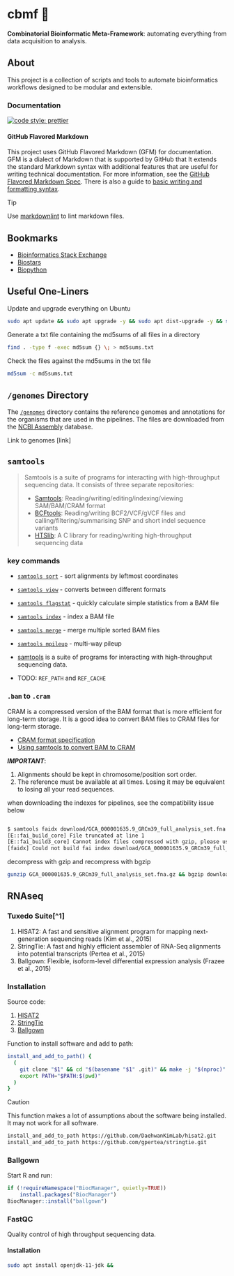 <!-- markdownlint-disable MD013 -->
# cbmf 🧬

**Combinatorial Bioinformatic Meta-Framework**: automating everything from data acquisition to analysis.

## About

This project is a collection of scripts and tools to automate bioinformatics workflows designed to be modular and extensible.

### Documentation

[![code style: prettier](https://img.shields.io/badge/code_style-prettier-ff69b4.svg?style=flat-square)](https://github.com/prettier/prettier)

#### GitHub Flavored Markdown

This project uses GitHub Flavored Markdown (GFM) for documentation. GFM is a dialect of Markdown that is supported by GitHub that It extends the standard Markdown syntax with additional features that are useful for writing technical documentation. For more information, see the [GitHub Flavored Markdown Spec](https://github.github.com/gfm/). There is also a guide to [basic writing and formatting syntax](https://docs.github.com/en/github/writing-on-github/basic-writing-and-formatting-syntax).

> [!TIP]
> Use [markdownlint](https://github.com/DavidAnson/markdownlint) to lint markdown files.

## Bookmarks

- [Bioinformatics Stack Exchange](https://bioinformatics.stackexchange.com/)
- [Biostars](https://www.biostars.org/)
- [Biopython](https://biopython.org/)

## Useful One-Liners

Update and upgrade everything on Ubuntu

```sh
sudo apt update && sudo apt upgrade -y && sudo apt dist-upgrade -y && sudo apt autoremove -y
```

Generate a txt file containing the md5sums of all files in a directory

```sh
find . -type f -exec md5sum {} \; > md5sums.txt
```

Check the files against the md5sums in the txt file

```sh
md5sum -c md5sums.txt
```


## `/genomes` Directory

The [`/genomes`](./genomes/README.md) directory contains the reference genomes and annotations for the organisms that are used in the pipelines. The files are downloaded from the [NCBI Assembly](https://www.ncbi.nlm.nih.gov/assembly) database.

Link to genomes [link]

## `samtools`

> Samtools is a suite of programs for interacting with high-throughput sequencing data. It consists of three separate repositories:
>
> - [Samtools](https:/github.com/samtools/samtools): Reading/writing/editing/indexing/viewing SAM/BAM/CRAM format
> - [BCFtools](https:/github.com/samtools/bcftools): Reading/writing BCF2/VCF/gVCF files and calling/filtering/summarising SNP and short indel sequence variants
> - [HTSlib](https:/github.com/samtools/): A C library for reading/writing high-throughput sequencing data

### key commands

- [`samtools sort`](https://www.htslib.org/doc/samtools-sort.html) - sort alignments by leftmost coordinates
- [`samtools view`](https://www.htslib.org/doc/samtools-view.html) - converts between different formats
- [`samtools flagstat`](https://www.htslib.org/doc/samtools-flagstat.html) - quickly calculate simple statistics from a BAM file
- [`samtools index`](https://www.htslib.org/doc/samtools-index.html) - index a BAM file
- [`samtools merge`](https://www.htslib.org/doc/samtools-merge.html) - merge multiple sorted BAM files
- [`samtools mpileup`](https://www.htslib.org/doc/samtools-mpileup.html) - multi-way pileup

- [samtools](http://www.htslib.org/doc/samtools.html) is a suite of programs for interacting with high-throughput sequencing data.
- TODO: `REF_PATH` and `REF_CACHE`

### `.bam` to `.cram`

CRAM is a compressed version of the BAM format that is more efficient for long-term storage. It is a good idea to convert BAM files to CRAM files for long-term storage.

- [CRAM format specification](https://samtools.github.io/hts-specs/CRAMv3.pdf)
- [Using samtools to convert BAM to CRAM](https://www.htslib.org/workflow/cram.html)

**_IMPORTANT_**:

1. Alignments should be kept in chromosome/position sort order.
2. The reference must be available at all times. Losing it may be equivalent to losing all your read sequences.

when downloading the indexes for pipelines, see the compatibility issue below

```sh

$ samtools faidx download/GCA_000001635.9_GRCm39_full_analysis_set.fna.gz
[E::fai_build_core] File truncated at line 1
[E::fai_build3_core] Cannot index files compressed with gzip, please use bgzip
[faidx] Could not build fai index download/GCA_000001635.9_GRCm39_full_analysis_set.fna.gz.fai

```

decompress with gzip and recompress with bgzip

```sh
gunzip GCA_000001635.9_GRCm39_full_analysis_set.fna.gz && bgzip download/GCA_000001635.9_GRCm39_full_analysis_set.fna
```

## RNAseq

### Tuxedo Suite[^1]

1. HISAT2: A fast and sensitive alignment program for mapping next-generation sequencing reads (Kim et al., 2015)
2. StringTie: A fast and highly efficient assembler of RNA-Seq alignments into potential transcripts (Pertea et al., 2015)
3. Ballgown: Flexible, isoform-level differential expression analysis (Frazee et al., 2015)

### Installation

Source code:

1. [HISAT2](htts://github.com/DaehwanKimLab/hisat2)
2. [StringTie](https://github.com/gpertea/stringtie)
3. [Ballgown](https://bioconductor.org/packages/release/bioc/html/ballgown.html)

Function to install software and add to path:

```bash
install_and_add_to_path() {
  (
    git clone "$1" && cd "$(basename "$1" .git)" && make -j "$(nproc)"
    export PATH="$PATH:$(pwd)"
  )
}
```

> [!CAUTION]
> This function makes a lot of assumptions about the software being installed. It may not work for all software.


```bash
install_and_add_to_path https://github.com/DaehwanKimLab/hisat2.git
install_and_add_to_path https://github.com/gpertea/stringtie.git
```

### Ballgown

Start R and run:

```R
if (!requireNamespace("BiocManager", quietly=TRUE))
    install.packages("BiocManager")
BiocManager::install("ballgown")
```




### FastQC
Quality control of high throughput sequencing data.

#### Installation
```sh
sudo apt install openjdk-11-jdk &&
```


